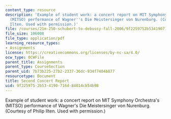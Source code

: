 ```yaml
---
content_type: resource
description: 'Example of student work: a concert report on MIT Symphony Orchestra''s
  (MITSO) performance of Wagner''s Die Meistersinger von Nurenburg. (Courtesy of Philip
  Ilten. Used with permission.)'
file: /courses/21m-250-schubert-to-debussy-fall-2006/9f2259752b534190716d84014cb54b98_report_ilten.pdf
file_size: 106008
file_type: application/pdf
learning_resource_types:
- Assignments
license: https://creativecommons.org/licenses/by-nc-sa/4.0/
ocw_type: OCWFile
parent_title: Assignments
parent_type: CourseSection
parent_uid: 7b73b225-27b2-2337-36dc-934f7404b877
resourcetype: Document
title: Second Concert Report
uid: 9f225975-2b53-4190-716d-84014cb54b98
---
```

Example of student work: a concert report on MIT Symphony Orchestra's (MITSO) performance of Wagner's Die Meistersinger von Nurenburg. (Courtesy of Philip Ilten. Used with permission.)